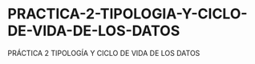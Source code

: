 # PRACTICA-2-TIPOLOGIA-Y-CICLO-DE-VIDA-DE-LOS-DATOS
PRÁCTICA 2 TIPOLOGÍA Y CICLO DE VIDA DE LOS DATOS
